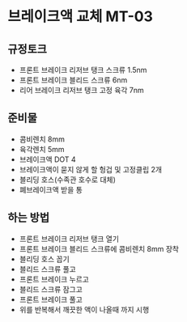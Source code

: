 # 브레이크액 교체 MT-03
## 규정토크
* 프론트 브레이크 리저브 탱크 스크류 1.5nm
* 프론트 브레이크 블리드 스크류 6nm
* 리어 브레이크 리저브 탱크 고정 육각 7nm
## 준비물
* 콤비렌치 8mm
* 육각렌치 5mm
* 브레이크액 DOT 4
* 브레이크액이 묻지 않게 할 헝겁 및 고정클립 2개
* 블리딩 호스(수족관 호수로 대체)
* 폐브레이크액 받을 통
## 하는 방법
* 프론트 브레이크 리저브 탱크 열기
* 프론트 브레이크 블리드 스크류에 콤비렌치 8mm 장착
* 블리딩 호스 꼽기
* 블리드 스크류 풀고
* 프론트 브레이크 누르고
* 블리드 스크류 잠그고
* 프론트 브레이크 풀고
* 위를 반복해서 깨끗한 액이 나올때 까지 시행
